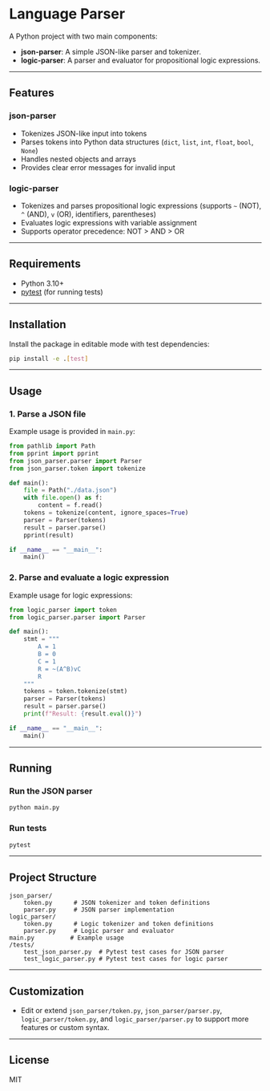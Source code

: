 # Language Parser

A Python project with two main components:
- **json-parser**: A simple JSON-like parser and tokenizer.
- **logic-parser**: A parser and evaluator for propositional logic expressions.

---

## Features

### json-parser
- Tokenizes JSON-like input into tokens
- Parses tokens into Python data structures (`dict`, `list`, `int`, `float`, `bool`, `None`)
- Handles nested objects and arrays
- Provides clear error messages for invalid input

### logic-parser
- Tokenizes and parses propositional logic expressions (supports `~` (NOT), `^` (AND), `v` (OR), identifiers, parentheses)
- Evaluates logic expressions with variable assignment
- Supports operator precedence: NOT > AND > OR

---

## Requirements

- Python 3.10+
- [pytest](https://pytest.org/) (for running tests)

---

## Installation

Install the package in editable mode with test dependencies:

```sh
pip install -e .[test]
```

---

## Usage

### 1. Parse a JSON file

Example usage is provided in `main.py`:

```python
from pathlib import Path
from pprint import pprint
from json_parser.parser import Parser
from json_parser.token import tokenize

def main():
    file = Path("./data.json")
    with file.open() as f:
        content = f.read()
    tokens = tokenize(content, ignore_spaces=True)
    parser = Parser(tokens)
    result = parser.parse()
    pprint(result)

if __name__ == "__main__":
    main()
```

### 2. Parse and evaluate a logic expression

Example usage for logic expressions:

```python
from logic_parser import token
from logic_parser.parser import Parser

def main():
    stmt = """
        A = 1
        B = 0
        C = 1
        R = ~(A^B)vC
        R
    """
    tokens = token.tokenize(stmt)
    parser = Parser(tokens)
    result = parser.parse()
    print(f"Result: {result.eval()}")

if __name__ == "__main__":
    main()
```

---

## Running

### Run the JSON parser

```sh
python main.py
```

### Run tests

```sh
pytest
```

---

## Project Structure

```
json_parser/
    token.py      # JSON tokenizer and token definitions
    parser.py     # JSON parser implementation
logic_parser/
    token.py      # Logic tokenizer and token definitions
    parser.py     # Logic parser and evaluator
main.py          # Example usage
/tests/
    test_json_parser.py  # Pytest test cases for JSON parser
    test_logic_parser.py # Pytest test cases for logic parser
```

---

## Customization

- Edit or extend `json_parser/token.py`, `json_parser/parser.py`, `logic_parser/token.py`, and `logic_parser/parser.py` to support more features or custom syntax.

---

## License
MIT
